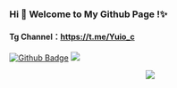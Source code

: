 ### Hi 👋 Welcome to My Github Page !✨
#### Tg Channel：https://t.me/Yuio_c

[![Github Badge](https://img.shields.io/badge/-Github-232323?style=flat-square&logo=Github&logoColor=white&link=https://github.com/ByteRK)](https://github.com/ByteRK)
![](https://visitor-badge.glitch.me/badge?page_id=ByteRK)  

<!-- 贪吃蛇代码贡献图 -->
<div align="center"><img src="https://cdn.jsdelivr.net/gh/ByteRK/ByteRK/contribution-snake/github-contribution-snake.svg" /></div>

<!--
**ddgksf2013/ddgksf2013** is a ✨ _special_ ✨ repository because its `README.md` (this file) appears on your GitHub profile.

Here are some ideas to get you started:

- 🔭 I’m currently working on ...
- 🌱 I’m currently learning ...
- 👯 I’m looking to collaborate on ...
- 🤔 I’m looking for help with ...
- 💬 Ask me about ...
- 📫 How to reach me: ...
- 😄 Pronouns: ...
- ⚡ Fun fact: ...
-->
